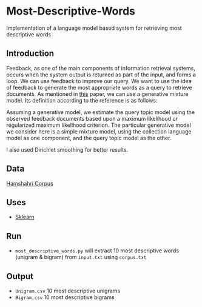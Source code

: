 # Most-Descriptive-Words
Implementation of a language model based system for retrieving most descriptive words

## Introduction
Feedback, as one of the main components of information retrieval systems, occurs when the system output is returned as part of the input, and forms a loop. We can use feedback to improve our query. We want to use the idea of feedback to generate the most appropriate words as a query to retrieve documents.
As mentioned in [this](https://dl.acm.org/citation.cfm?id=502654) paper, we can use a generative mixture model. Its definition according to the reference is as follows: 

Assuming a generative model, we estimate the query topic model using the observed feedback documents based upon a maximum likelihood or regularized maximum likelihood criterion. The particular generative model we consider here is a simple mixture model, using the collection language model as one component, and the query topic model as the other. 

I also used Dirichlet smoothing for better results.

## Data
[Hamshahri Corpus](http://farsidoc.infor.uva.es)

## Uses
 - [Sklearn](http://scikit-learn.org/stable/)

## Run
 - `most_descriptive_words.py` will extract 10 most descriptive words (unigram & bigram) from `input.txt` using `corpus.txt`

## Output
 - `Unigram.csv` 10 most descriptive unigrams
 - `Bigram.csv`  10 most descriptive bigrams
